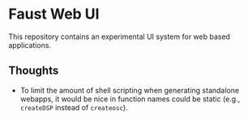 # Faust Web UI

This repository contains an experimental UI system for web based applications.

## Thoughts

* To limit the amount of shell scripting when generating standalone webapps,
it would be nice in function names could be static (e.g., `createDSP` instead
of `createosc`). 
